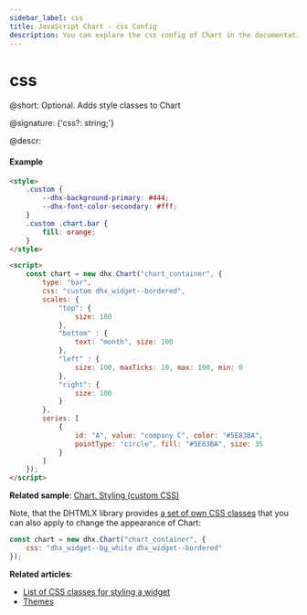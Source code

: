 ```yaml
---
sidebar_label: css
title: JavaScript Chart - css Config 
description: You can explore the css config of Chart in the documentation of the DHTMLX JavaScript UI library. Browse developer guides and API reference, try out code examples and live demos, and download a free 30-day evaluation version of DHTMLX Suite.
---
```


# css

@short: Optional. Adds style classes to Chart

@signature: {'css?: string;'}

@descr:
#### Example

~~~html
<style>
    .custom {
        --dhx-background-primary: #444;
        --dhx-font-color-secondary: #fff;
    }
    .custom .chart.bar {
        fill: orange;
    }
</style>

<script>
    const chart = new dhx.Chart("chart_container", {
        type: "bar",
        css: "custom dhx_widget--bordered",
        scales: {
            "top": {
                size: 100
            },
            "bottom" : {
                text: "month", size: 100
            },
            "left" : {
                size: 100, maxTicks: 10, max: 100, min: 0
            },
            "right": {
                size: 100
            }
        },
        series: [
            {
                id: "A", value: "company C", color: "#5E83BA",
                pointType: "circle", fill: "#5E83BA", size: 35
            }
        ]
    });
</script>
~~~

**Related sample**: [Chart. Styling (custom CSS)](https://snippet.dhtmlx.com/p82iew5s)

Note, that the DHTMLX library provides [a set of own CSS classes](helpers/base_elements.md#list-of-css-classes-for-styling-a-widget) that you can also apply to change the appearance of Chart:

~~~js
const chart = new dhx.Chart("chart_container", {
    css: "dhx_widget--bg_white dhx_widget--bordered"
});
~~~

**Related articles**: 
- [List of CSS classes for styling a widget](helpers/base_elements.md#list-of-css-classes-for-styling-a-widget)
- [Themes](themes.md)
